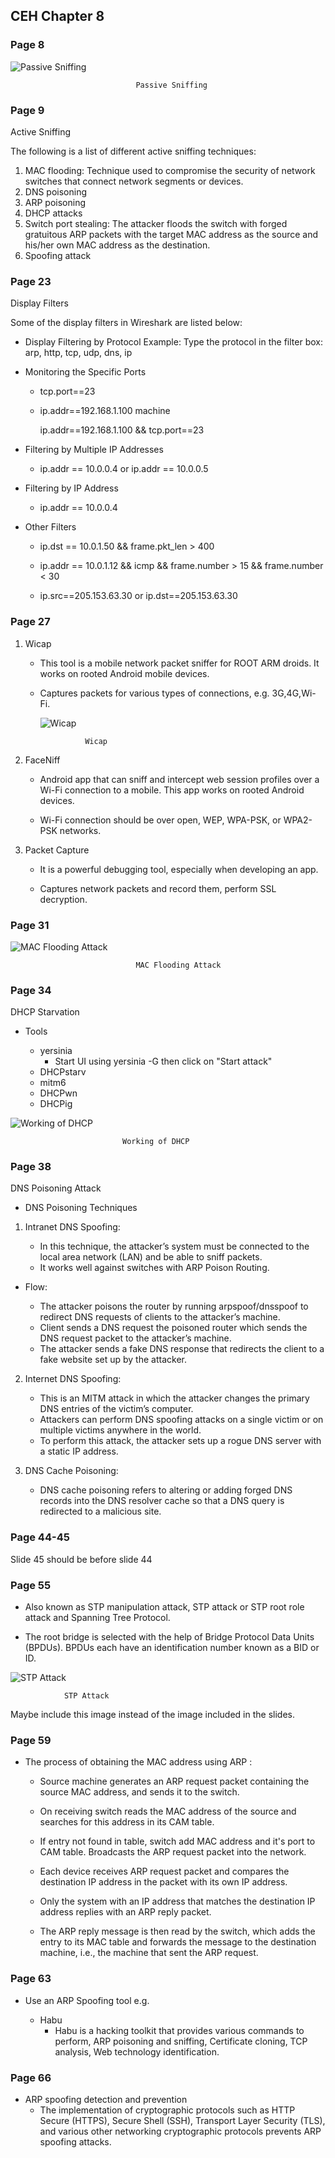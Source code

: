 ## **CEH Chapter 8**

### **Page 8**

![Passive Sniffing](https://raw.githubusercontent.com/ocoretech/CTF-workbook/main/images/Passive%20Sniffing.png)

                                Passive Sniffing


### **Page 9**

Active Sniffing

The following is a list of different active sniffing techniques:
1. MAC flooding: Technique used to compromise the security of network switches that connect network segments or devices.
2. DNS poisoning
3. ARP poisoning
4. DHCP attacks
5. Switch port stealing: The attacker floods the switch with forged gratuitous ARP packets with the target MAC address as the source and his/her own MAC address as the destination.
6. Spoofing attack



### **Page 23**

Display Filters

Some of the display filters in Wireshark are listed below:

* Display Filtering by Protocol 
    Example: Type the protocol in the filter box: arp, http, tcp, udp, dns, ip

* Monitoring the Specific Ports 
    
    * tcp.port==23 
    
    * ip.addr==192.168.1.100 machine 
    
      ip.addr==192.168.1.100 && tcp.port==23


* Filtering by Multiple IP Addresses

    * ip.addr == 10.0.0.4 or ip.addr == 10.0.0.5


* Filtering by IP Address 

    * ip.addr == 10.0.0.4


* Other Filters
    * ip.dst == 10.0.1.50 && frame.pkt_len > 400

    * ip.addr == 10.0.1.12 && icmp && frame.number > 15 && frame.number < 30

    * ip.src==205.153.63.30 or ip.dst==205.153.63.30


### **Page 27**

1. Wicap

    * This tool is a mobile network packet sniffer for ROOT ARM droids. It works on rooted Android mobile devices. 
    
    * Captures packets for various types of connections, e.g. 3G,4G,Wi-Fi.


        ![Wicap](https://raw.githubusercontent.com/ocoretech/CTF-workbook/main/images/Wicap.png)

                    Wicap


2. FaceNiff

    * Android app that can sniff and intercept web session profiles over a Wi-Fi connection to a mobile. This app works on rooted Android devices.
    
    *  Wi-Fi connection should be over open, WEP, WPA-PSK, or WPA2-PSK networks.


3. Packet Capture

    * It is a powerful debugging tool, especially when developing an app. 

    * Captures network packets and record them, perform SSL decryption.


### **Page 31**

![MAC Flooding Attack](https://raw.githubusercontent.com/ocoretech/CTF-workbook/main/images/MAC%20Flooding%20Attack.png)

                                MAC Flooding Attack



### **Page 34**

DHCP Starvation

* Tools

    * yersinia
        * Start UI using yersinia -G then click on "Start attack"
    * DHCPstarv
    * mitm6 
    * DHCPwn 
    * DHCPig 
    

![Working of DHCP](https://raw.githubusercontent.com/ocoretech/CTF-workbook/main/images/Working%20of%20DHCP.png)

                             Working of DHCP




### **Page 38**


DNS Poisoning Attack

* DNS Poisoning Techniques

1. Intranet DNS Spoofing:

    * In this technique, the attacker’s system must be connected to the local area network (LAN) and be able to sniff packets.
    * It works well against switches with ARP Poison Routing.


* Flow:

    *  The attacker poisons the router by running arpspoof/dnsspoof to redirect DNS requests of clients to the attacker’s machine.
    * Client sends a DNS request the poisoned router which sends the DNS request packet to the attacker’s machine.
    * The attacker sends a fake DNS response that redirects the client to a fake website set up by the attacker.
    


2. Internet DNS Spoofing:

    * This is an MITM attack in which the attacker changes the primary DNS entries of the victim’s computer.
    *  Attackers can perform DNS spoofing attacks on a single victim or on multiple victims anywhere in the world.
    * To perform this attack, the attacker sets up a rogue DNS server with a static IP address. 



3. DNS Cache Poisoning:

    * DNS cache poisoning refers to altering or adding forged DNS records into the DNS resolver cache so that a DNS query is redirected to a malicious site.



### **Page 44-45**

Slide 45 should be before slide 44



### **Page 55**

* Also known as STP manipulation attack, STP attack or STP root role attack and Spanning Tree Protocol.

* The root bridge is selected with the help of Bridge Protocol Data Units (BPDUs). BPDUs each have an identification number known as a BID or ID.


![STP Attack](https://raw.githubusercontent.com/ocoretech/CTF-workbook/main/images/STP%20Attack.png)

                STP Attack

Maybe include this image instead of the image included in the slides.



### **Page 59**

* The process of obtaining the MAC address using ARP :

    * Source machine generates an ARP request packet containing the source MAC address, and sends it to the switch.

    * On receiving switch reads the MAC address of the source and searches for this address in its CAM table.

    * If entry not found in table, switch add MAC address and it's port to CAM table. Broadcasts the ARP request packet into the network.

    * Each device receives ARP request packet and compares the destination IP address in the packet with its own IP address.

    * Only the system with an IP address that matches the destination IP address replies with an ARP reply packet.

    * The ARP reply message is then read by the switch, which adds the entry to its MAC table and forwards the message to the destination machine, i.e., the machine that sent the ARP request.



### **Page 63**

* Use an ARP Spoofing tool e.g.

    * Habu
        * Habu is a hacking toolkit that provides various commands to perform, ARP poisoning and sniffing, Certificate cloning, TCP analysis, Web technology identification.



### **Page 66**

* ARP spoofing detection and prevention
    * The implementation of cryptographic protocols such as HTTP Secure (HTTPS), Secure Shell (SSH), Transport Layer Security (TLS), and various other networking cryptographic protocols prevents ARP spoofing attacks.



